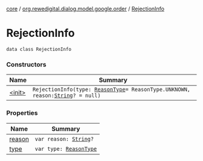 [core](../../index.md) / [org.rewedigital.dialog.model.google.order](../index.md) / [RejectionInfo](./index.md)

# RejectionInfo

`data class RejectionInfo`

### Constructors

| Name | Summary |
|---|---|
| [&lt;init&gt;](-init-.md) | `RejectionInfo(type: `[`ReasonType`](../-reason-type/index.md)` = ReasonType.UNKNOWN, reason: `[`String`](https://kotlinlang.org/api/latest/jvm/stdlib/kotlin/-string/index.html)`? = null)` |

### Properties

| Name | Summary |
|---|---|
| [reason](reason.md) | `var reason: `[`String`](https://kotlinlang.org/api/latest/jvm/stdlib/kotlin/-string/index.html)`?` |
| [type](type.md) | `var type: `[`ReasonType`](../-reason-type/index.md) |
